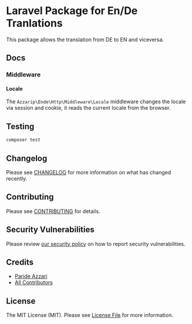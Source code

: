 # Laravel Package for En/De Tranlations
This package allows the translation from DE to EN and viceversa.


## Docs

### Middleware

#### Locale

The `Azzarip\Ende\Http\Middleware\Locale` middleware changes the locale via session and cookie, it reads the current locale from the browser.




## Testing

```bash
composer test
```

## Changelog

Please see [CHANGELOG](CHANGELOG.md) for more information on what has changed recently.

## Contributing

Please see [CONTRIBUTING](CONTRIBUTING.md) for details.

## Security Vulnerabilities

Please review [our security policy](../../security/policy) on how to report security vulnerabilities.

## Credits

- [Paride Azzari](https://github.com/Azzarip)
- [All Contributors](../../contributors)

## License

The MIT License (MIT). Please see [License File](LICENSE.md) for more information.
